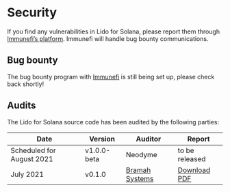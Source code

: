 # Security

If you find any vulnerabilities in Lido for Solana, please report them through
[Immunefi’s platform][immunefi]. Immunefi will handle bug bounty communications.

[immunefi]: https://immunefi.com

## Bug bounty

The bug bounty program with [Immunefi][immunefi] is still being set up, please
check back shortly!

## Audits

The Lido for Solana source code has been audited by the following parties:

| Date                      | Version     | Auditor                  | Report                        |
|---------------------------|-------------|--------------------------|-------------------------------|
| Scheduled for August 2021 | v1.0.0-beta | Neodyme                  | to be released                |
| July 2021                 | v0.1.0      | [Bramah Systems][bramah] | [Download PDF][bramah-report] |

[bramah]:        https://www.bramah.systems/
[bramah-report]: https://github.com/ChorusOne/solido/raw/b95fc4fe9435a1d5ccdaae60011ea59dd93afed8/audit/2021-07-05-bramah-systems.pdf

